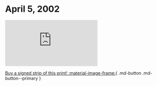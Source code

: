 # April 5, 2002

![](https://www.achewood.com/comic.php?date=04052002)

[Buy a signed strip of this print! :material-image-frame:](https://achewood-holiday-pop-up.myshopify.com/products/strip#04052002){ .md-button .md-button--primary }
